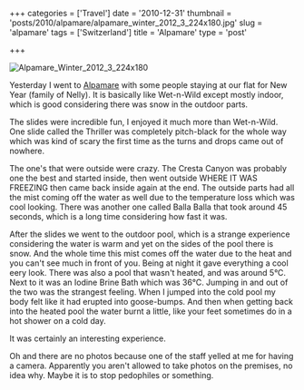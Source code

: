 +++
categories = ['Travel']
date = '2010-12-31'
thumbnail = 'posts/2010/alpamare/alpamare_winter_2012_3_224x180.jpg'
slug = 'alpamare'
tags = ['Switzerland']
title = 'Alpamare'
type = 'post'

+++

![Alpamare_Winter_2012_3_224x180](alpamare_winter_2012_3_224x180.jpg)

Yesterday I went to [Alpamare](http://www.alpamare.ch/main/p_id/598/obj/67/nav/598/nav2/598/lang/5.html) with some people staying at our flat for New Year (family of Nelly). It is basically like Wet-n-Wild except mostly indoor, which is good considering there was snow in the outdoor parts.

The slides were incredible fun, I enjoyed it much more than Wet-n-Wild. One slide called the Thriller was completely pitch-black for the whole way which was kind of scary the first time as the turns and drops came out of nowhere.

The one's that were outside were crazy. The Cresta Canyon was probably one the best and started inside, then went outside WHERE IT WAS FREEZING then came back inside again at the end. The outside parts had all the mist coming off the water as well due to the temperature loss which was cool looking. There was another one called Balla Balla that took around 45 seconds, which is a long time considering how fast it was.

After the slides we went to the outdoor pool, which is a strange experience considering the water is warm and yet on the sides of the pool there is snow. And the whole time this mist comes off the water due to the heat and you can't see much in front of you. Being at night it gave everything a cool eery look. There was also a pool that wasn't heated, and was around 5°C. Next to it was an Iodine Brine Bath which was 36°C. Jumping in and out of the two was the strangest feeling. When I jumped into the cold pool my body felt like it had erupted into goose-bumps. And then when getting back into the heated pool the water burnt a little, like your feet sometimes do in a hot shower on a cold day.

It was certainly an interesting experience.

Oh and there are no photos because one of the staff yelled at me for having a camera. Apparently you aren't allowed to take photos on the premises, no idea why. Maybe it is to stop pedophiles or something.